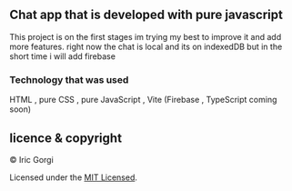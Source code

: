 ## Chat app that is developed with pure javascript

This project is on the first stages im trying my best to improve it and add more features. right now the chat is local and its on indexedDB but in the short time i will add firebase

### Technology that was used

HTML , pure CSS , pure JavaScript , Vite (Firebase , TypeScript coming soon)

## licence & copyright

© Iric Gorgi

Licensed under the [MIT Licensed](LICENSE).

